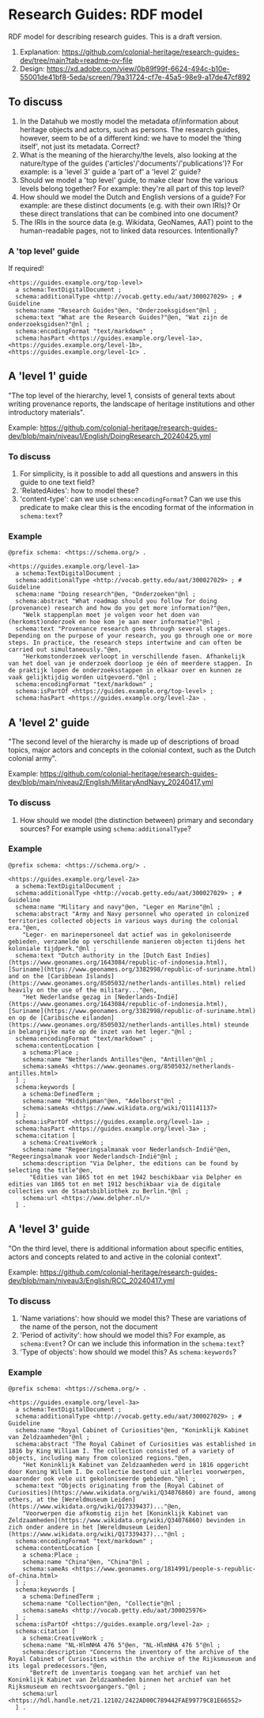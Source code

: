 # Research Guides: RDF model

RDF model for describing research guides. This is a draft version.

1. Explanation: https://github.com/colonial-heritage/research-guides-dev/tree/main?tab=readme-ov-file
1. Design: https://xd.adobe.com/view/0b89f99f-6624-494c-b10e-55001de41bf8-5eda/screen/79a31724-cf7e-45a5-98e9-a17de47cf892

## To discuss

1. In the Datahub we mostly model the metadata of/information about heritage objects and actors, such as persons. The research guides, however, seem to be of a different kind: we have to model the 'thing itself', not just its metadata. Correct?
1. What is the meaning of the hierarchy/the levels, also looking at the nature/type of the guides ('articles'/'documents'/'publications')? For example: is a 'level 3' guide a 'part of' a 'level 2' guide?
1. Should we model a 'top level' guide, to make clear how the various levels belong together? For example: they're all part of this top level?
1. How should we model the Dutch and English versions of a guide? For example: are these distinct documents (e.g. with their own IRIs)? Or these direct translations that can be combined into one document?
1. The IRIs in the source data (e.g. Wikidata, GeoNames, AAT) point to the human-readable pages, not to linked data resources. Intentionally?

### A 'top level' guide

If required!

```turtle
<https://guides.example.org/top-level>
  a schema:TextDigitalDocument ;
  schema:additionalType <http://vocab.getty.edu/aat/300027029> ; # Guideline
  schema:name "Research Guides"@en, "Onderzoeksgidsen"@nl ;
  schema:text "What are the Research Guides?"@en, "Wat zijn de onderzoeksgidsen?"@nl ;
  schema:encodingFormat "text/markdown" ;
  schema:hasPart <https://guides.example.org/level-1a>, <https://guides.example.org/level-1b>, <https://guides.example.org/level-1c> .
```

## A 'level 1' guide

"The top level of the hierarchy, level 1, consists of general texts about writing provenance reports, the landscape of heritage institutions and other introductory materials".

Example: https://github.com/colonial-heritage/research-guides-dev/blob/main/niveau1/English/DoingResearch_20240425.yml

### To discuss

1. For simplicity, is it possible to add all questions and answers in this guide to one text field?
1. 'RelatedAides': how to model these?
1. 'content-type': can we use `schema:encodingFormat`? Can we use this predicate to make clear this is the encoding format of the information in `schema:text`?

### Example

```turtle
@prefix schema: <https://schema.org/> .

<https://guides.example.org/level-1a>
  a schema:TextDigitalDocument ;
  schema:additionalType <http://vocab.getty.edu/aat/300027029> ; # Guideline
  schema:name "Doing research"@en, "Onderzoeken"@nl ;
  schema:abstract "What roadmap should you follow for doing (provenance) research and how do you get more information?"@en,
    "Welk stappenplan moet je volgen voor het doen van (herkomst)onderzoek en hoe kom je aan meer informatie?"@nl ;
  schema:text "Provenance research goes through several stages. Depending on the purpose of your research, you go through one or more steps. In practice, the research steps intertwine and can often be carried out simultaneously."@en,
    "Herkomstonderzoek verloopt in verschillende fasen. Afhankelijk van het doel van je onderzoek doorloop je één of meerdere stappen. In de praktijk lopen de onderzoeksstappen in elkaar over en kunnen ze vaak gelijktijdig worden uitgevoerd."@nl ;
  schema:encodingFormat "text/markdown" ;
  schema:isPartOf <https://guides.example.org/top-level> ;
  schema:hasPart <https://guides.example.org/level-2a> .
```

## A 'level 2' guide

"The second level of the hierarchy is made up of descriptions of broad topics, major actors and concepts in the colonial context, such as the Dutch colonial army".

Example: https://github.com/colonial-heritage/research-guides-dev/blob/main/niveau2/English/MilitaryAndNavy_20240417.yml

### To discuss

1. How should we model (the distinction between) primary and secondary sources? For example using `schema:additionalType`?

### Example

```turtle
@prefix schema: <https://schema.org/> .

<https://guides.example.org/level-2a>
  a schema:TextDigitalDocument ;
  schema:additionalType <http://vocab.getty.edu/aat/300027029> ; # Guideline
  schema:name "Military and navy"@en, "Leger en Marine"@nl ;
  schema:abstract "Army and Navy personnel who operated in colonized territories collected objects in various ways during the colonial era."@en,
    "Leger- en marinepersoneel dat actief was in gekoloniseerde gebieden, verzamelde op verschillende manieren objecten tijdens het koloniale tijdperk."@nl ;
  schema:text "Dutch authority in the [Dutch East Indies](https://www.geonames.org/1643084/republic-of-indonesia.html), [Suriname](https://www.geonames.org/3382998/republic-of-suriname.html) and on the [Caribbean Islands](https://www.geonames.org/8505032/netherlands-antilles.html) relied heavily on the use of the military..."@en,
    "Het Nederlandse gezag in [Nederlands-Indië](https://www.geonames.org/1643084/republic-of-indonesia.html), [Suriname](https://www.geonames.org/3382998/republic-of-suriname.html) en op de [Caribische eilanden](https://www.geonames.org/8505032/netherlands-antilles.html) steunde in belangrijke mate op de inzet van het leger."@nl ;
  schema:encodingFormat "text/markdown" ;
  schema:contentLocation [
    a schema:Place ;
    schema:name "Netherlands Antilles"@en, "Antillen"@nl ;
    schema:sameAs <https://www.geonames.org/8505032/netherlands-antilles.html>
  ] ;
  schema:keywords [
    a schema:DefinedTerm ;
    schema:name "Midshipman"@en, "Adelborst"@nl ;
    schema:sameAs <https://www.wikidata.org/wiki/Q11141137>
  ] ;
  schema:isPartOf <https://guides.example.org/level-1a> ;
  schema:hasPart <https://guides.example.org/level-3a> ;
  schema:citation [
    a schema:CreativeWork ;
    schema:name "Regeeringsalmanak voor Nederlandsch-Indië"@en, "Regeeringsalmanak voor Nederlandsch-Indië"@nl ;
    schema:description "Via Delpher, the editions can be found by selecting the title"@en,
      "Edities van 1865 tot en met 1942 beschikbaar via Delpher en edities van 1865 tot en met 1912 beschikbaar via de digitale collecties van de Staatsbibliothek zu Berlin."@nl ;
    schema:url <https://www.delpher.nl/>
  ] .
```

## A 'level 3' guide

"On the third level, there is additional information about specific entities, actors and concepts related to and active in the colonial context".

Example: https://github.com/colonial-heritage/research-guides-dev/blob/main/niveau3/English/RCC_20240417.yml

### To discuss

1. 'Name variations': how should we model this? These are variations of the name of the person, not the document
1. 'Period of activity': how should we model this? For example, as `schema:Event`? Or can we include this information in the `schema:text`?
1. 'Type of objects': how should we model this? As `schema:keywords`?

### Example

```turtle
@prefix schema: <https://schema.org/> .

<https://guides.example.org/level-3a>
  a schema:TextDigitalDocument ;
  schema:additionalType <http://vocab.getty.edu/aat/300027029> ; # Guideline
  schema:name "Royal Cabinet of Curiosities"@en, "Koninklijk Kabinet van Zeldzaamheden"@nl ;
  schema:abstract "The Royal Cabinet of Curiosities was established in 1816 by King William I. The collection consisted of a variety of objects, including many from colonized regions."@en,
    "Het Koninklijk Kabinet van Zeldzaamheden werd in 1816 opgericht door Koning Willem I. De collectie bestond uit allerlei voorwerpen, waaronder ook vele uit gekoloniseerde gebieden."@nl ;
  schema:text "Objects originating from the [Royal Cabinet of Curiosities](https://www.wikidata.org/wiki/Q34076860) are found, among others, at the [Wereldmuseum Leiden](https://www.wikidata.org/wiki/Q17339437)..."@en,
    "Voorwerpen die afkomstig zijn het [Koninklijk Kabinet van Zeldzaamheden](https://www.wikidata.org/wiki/Q34076860) bevinden in zich onder andere in het [Wereldmuseum Leiden](https://www.wikidata.org/wiki/Q17339437)..."@nl ;
  schema:encodingFormat "text/markdown" ;
  schema:contentLocation [
    a schema:Place ;
    schema:name "China"@en, "China"@nl ;
    schema:sameAs <https://www.geonames.org/1814991/people-s-republic-of-china.html>
  ] ;
  schema:keywords [
    a schema:DefinedTerm ;
    schema:name "Collection"@en, "Collectie"@nl ;
    schema:sameAs <http://vocab.getty.edu/aat/300025976>
  ] ;
  schema:isPartOf <https://guides.example.org/level-2a> ;
  schema:citation [
    a schema:CreativeWork ;
    schema:name "NL-HlmNHA 476 5"@en, "NL-HlmNHA 476 5"@nl ;
    schema:description "Concerns the inventory of the archive of the Royal Cabinet of Curiosities within the archive of the Rijksmuseum and its legal predecessors."@en,
      "Betreft de inventaris toegang van het archief van het Koninklijk Kabinet van Zeldzaamheden binnen het archief van het Rijksmuseum en rechtsvoorgangers."@nl ;
    schema:url <https://hdl.handle.net/21.12102/2422AD00C789442FAE99779C81E66552>
  ] .
```
